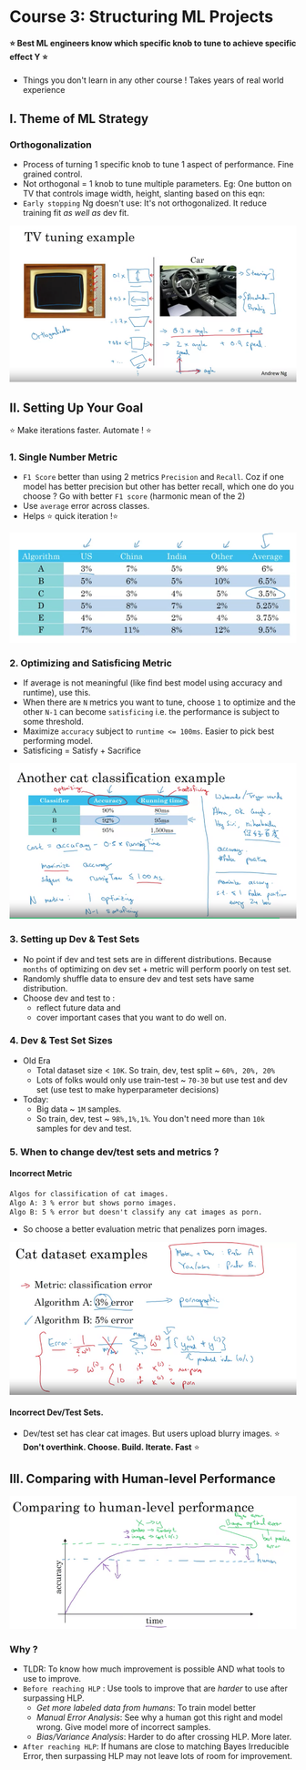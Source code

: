 # Course 3: Structuring ML Projects
#### :star: Best ML engineers know which specific knob to tune to achieve specific effect Y :star:
-  Things you don't learn in any other course ! Takes years of real world experience

## I. Theme of ML Strategy
### Orthogonalization
- Process of turning 1 specific knob to tune 1 aspect of performance. Fine grained control. 
- Not orthogonal = 1 knob to tune multiple parameters. Eg: One button on TV that controls image width, height, slanting
based on this eqn:
- `Early stopping` Ng doesn't use: It's not orthogonalized. It reduce training fit *as well as* dev fit.

![alt text](images/ortho.png)

## II. Setting Up Your Goal
:star: Make iterations faster. Automate ! :star:

### 1. Single Number Metric
- `F1 Score` better than using 2 metrics `Precision` and `Recall`. Coz if one model has better precision but other has
better recall, which one do you choose ? Go with better `F1 score` (harmonic mean of the 2)
- Use `average` error across classes. 
- Helps :star: quick iteration !:star:

![single number metric](images/error_per_class.png)

### 2. Optimizing and Satisficing Metric
- If average is not meaningful (like find best model using accuracy and runtime), use this. 
- When there are `N` metrics you want to tune, choose `1` to optimize and the other `N-1` can become `satisficing` i.e.
the performance is subject to some threshold.
- Maximize `accuracy` subject to `runtime <= 100ms`. Easier to pick best performing model. 
- Satisficing = Satisfy + Sacrifice

![satisfice](images/satisficing.png)

### 3. Setting up Dev & Test Sets
- No point if dev and test sets are in different distributions. Because `months` of optimizing on dev set + metric will
perform poorly on test set. 
- Randomly shuffle data to ensure dev and test sets have same distribution. 
- Choose dev and test to :
  - reflect future data and 
  - cover important cases that you want to do well on. 

### 4. Dev & Test Set Sizes
- Old Era 
  - Total dataset size < `10K`. So train, dev, test split ~ `60%, 20%, 20%`
  - Lots of folks would only use train-test ~ `70-30` but use test and dev set (use test to make hyperparameter decisions)
- Today:
  - Big data ~ `1M` samples. 
  - So train, dev, test ~ `98%,1%,1%`. You don't need more than `10k` samples for dev and test. 

### 5. When to change dev/test sets and metrics ?
#### Incorrect Metric
```
Algos for classification of cat images. 
Algo A: 3 % error but shows porno images. 
Algo B: 5 % error but doesn't classify any cat images as porn. 
```
- So choose a better evaluation metric that penalizes porn images. 

![satisfice](images/change_metric.png)

#### Incorrect Dev/Test Sets.
- Dev/test set has clear cat images. But users upload blurry images. 
:star: **Don't overthink. Choose. Build. Iterate. Fast** :star:

## III. Comparing with Human-level Performance
![satisfice](images/hlp.png)
### Why ?
- TLDR: To know how much improvement is possible AND what tools to use to improve. 
- `Before reaching HLP` : Use tools to improve that are *harder* to use after surpassing HLP. 
  - *Get more labeled data from humans*: To train model better
  - *Manual Error Analysis*: See why a human got this right and model wrong. Give model more of incorrect samples.
  - *Bias/Variance Analysis*: Harder to do after crossing HLP. More later. 
- `After reaching HLP`: If humans are close to matching Bayes Irreducible Error, then surpassing HLP may not leave lots 
of room for improvement. 